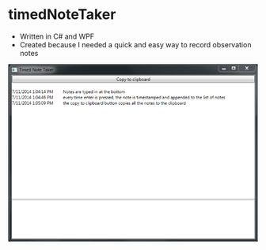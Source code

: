 timedNoteTaker
==============

 - Written in C# and WPF
 - Created because I needed a quick and easy way to record observation notes
 
 ![screenshot](/screenshot.PNG?raw=true)
